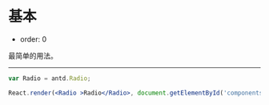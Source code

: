 # 基本

- order: 0

最简单的用法。

---

````jsx
var Radio = antd.Radio;

React.render(<Radio >Radio</Radio>, document.getElementById('components-radio-demo-basic'));
````
